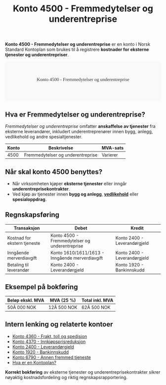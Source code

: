 ﻿---
title: "Konto 4500 - Fremmedytelser og underentreprise"
seoTitle: "4500-fremmedytelser-og-underentreprise"
meta_description: '**Konto 4500 - Fremmedytelser og underentreprise** er en konto i Norsk Standard Kontoplan som brukes til å registrere **kostnader for eksterne tjenester og und...'
slug: 4500-fremmedytelser-og-underentreprise
type: blog
layout: pages/single
---

**Konto 4500 - Fremmedytelser og underentreprise** er en konto i Norsk Standard Kontoplan som brukes til å registrere **kostnader for eksterne tjenester og underentrepriser**.

![Illustrasjon av konto 4500 Fremmedytelser og underentreprise](4500-fremmedytelser-og-underentreprise-image.svg)

## Hva er Fremmedytelser og underentreprise?

*Fremmedytelser og underentreprise* omfatter **anskaffelse av tjenester** fra eksterne leverandører, inkludert underentreprenører innen bygg, anlegg, vedlikehold og andre spesialtjenester.

| Konto | Beskrivelse                              | MVA-sats |
|-------|------------------------------------------|----------|
| 4500  | Fremmedytelser og underentreprise        | Varierer |

## Når skal konto 4500 benyttes?

* Når virksomheten kjøper **eksterne tjenester** eller inngår **underentreprisekontrakter**.
* Ved kjøp av tjenester innen **bygg og anlegg**, **[vedlikehold](/blogs/kontoplan/7020-vedlikehold "Konto 7020 - Vedlikehold")** eller **spesialoppdrag**.

## Regnskapsføring

| Transaksjon                       | Debet                                          | Kredit                           |
|-----------------------------------|------------------------------------------------|----------------------------------|
| Kostnad for ekstern tjeneste      | Konto 4500 - Fremmedytelser og underentreprise | Konto 2400 - Leverandørgjeld     |
| Inngående merverdiavgift          | Konto 1610/1611/1613 - Inngående merverdiavgift | Konto 2400 - Leverandørgjeld     |
| Betaling til leverandør           | Konto 2400 - Leverandørgjeld                    | Konto 1920 - Bankinnskudd        |

## Eksempel på bokføring

| Beløp ekskl. MVA | MVA (25 %)  | Total inkl. MVA |
|------------------|-------------|-----------------|
| 50Â 000 NOK       | 12Â 500 NOK  | 62Â 500 NOK      |

## Intern lenking og relaterte kontoer

* [Konto 4360 - Frakt, toll og spedisjon](/blogs/kontoplan/4360-frakt-toll-og-spedisjon "Konto 4360 - Frakt, toll og spedisjon")
* [Konto 4370 - Innkjøpsprisreduksjon](/blogs/kontoplan/4370-innkjopsprisreduksjon "Konto 4370 - Innkjøpsprisreduksjon")
* [Konto 2400 - Leverandørgjeld](/blogs/kontoplan/2400-leverandorgjeld "Konto 2400 - Leverandørgjeld")
* [Konto 1920 - Bankinnskudd](/blogs/kontoplan/1920-bankinnskudd "Konto 1920 - Bankinnskudd")
* [Konto 6790 - Annen fremmed tjeneste](/blogs/kontoplan/6790-annen-fremmed-tjeneste "Konto 6790 - Annen fremmed tjeneste")
* [Hva er en Kontoplan?](/blogs/regnskap/hva-er-kontoplan "Hva er en Kontoplan? Komplett Guide til Kontoplaner i Norsk Regnskap")

**Korrekt bokføring** av eksterne tjenester og underentreprisekontrakter sikrer nøyaktig kostnadsfordeling og riktig regnskapsrapportering.






